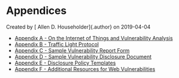 # Appendices 

Created by [ Allen D. Householder]{.author} on 2019-04-04

-   [Appendix A - On the Internet of Things and Vulnerability
    Analysis](Appendix-A---On-the-Internet-of-Things-and-Vulnerability-Analysis_47677518.md)
-   [Appendix B - Traffic Light
    Protocol](Appendix-B---Traffic-Light-Protocol_47677521.md)
-   [Appendix C - Sample Vulnerability Report
    Form](Appendix-C---Sample-Vulnerability-Report-Form_47677523.md)
-   [Appendix D - Sample Vulnerability Disclosure
    Document](Appendix-D---Sample-Vulnerability-Disclosure-Document_47677525.md)
-   [Appendix E - Disclosure Policy
    Templates](Appendix-E---Disclosure-Policy-Templates_47677527.md)
-   [Appendix F - Additional Resources for Web
    Vulnerabilities](Appendix-F---Additional-Resources-for-Web-Vulnerabilities_57278470.md)

